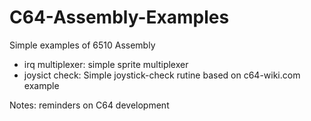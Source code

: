 # C64-Assembly-Examples

Simple examples of 6510 Assembly

+ irq multiplexer:    simple sprite multiplexer
+ joysict check:      Simple joystick-check rutine based on c64-wiki.com example

Notes:              reminders on C64 development
